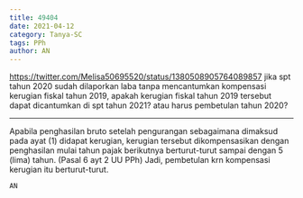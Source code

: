 ```yaml
---
title: 49404
date: 2021-04-12
category: Tanya-SC
tags: PPh
author: AN
---
```


https://twitter.com/Melisa50695520/status/1380508905764089857 jika spt tahun 2020 sudah dilaporkan laba tanpa mencantumkan kompensasi kerugian fiskal tahun 2019, apakah kerugian fiskal tahun 2019 tersebut dapat dicantumkan di spt tahun 2021? atau harus pembetulan tahun 2020?

---

Apabila penghasilan bruto setelah pengurangan sebagaimana dimaksud pada ayat (1) didapat kerugian, kerugian tersebut dikompensasikan dengan penghasilan mulai tahun pajak berikutnya berturut-turut sampai dengan 5 (lima) tahun. (Pasal 6 ayt 2 UU PPh) Jadi, pembetulan krn kompensasi kerugian itu berturut-turut.

`AN`
